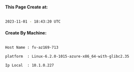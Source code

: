 
   
#### This Page Create at:

```bash

2023-11-01 - 18:43:20 UTC

```

#### Create By Machine:

```bash

Host Name : fv-az169-713

platform  : Linux-6.2.0-1015-azure-x86_64-with-glibc2.35

Ip Local  : 10.1.0.227

```

